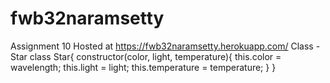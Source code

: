# fwb32naramsetty
Assignment 10
Hosted at <https://fwb32naramsetty.herokuapp.com/>
Class - Star class Star{ constructor(color, light, temperature){ this.color = wavelength; this.light = light; this.temperature = temperature; } }